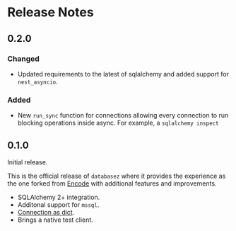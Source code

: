 # Release Notes

## 0.2.0

### Changed

- Updated requirements to the latest of sqlalchemy and added support for `nest_asyncio`.

### Added

- New `run_sync` function for connections allowing every connection to run blocking operations
inside async. For example, a `sqlalchemy inspect`

## 0.1.0

Initial release.

This is the official release of `databasez` where it provides the experience as the one
forked from [Encode](https://github.com/encode/databases) with additional features and improvements.

* SQLAlchemy 2+ integration.
* Additonal support for `mssql`.
* [Connection as dict](./connections-and-transactions.md#connection-options-as-a-dictionary). 
* Brings a native test client.
